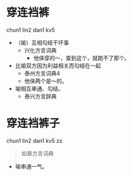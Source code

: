 # 穿连裆裤
chun1 lin2 dan1 kv5
+ （喻）互相勾结干坏事
  * 兴化方言词典
    - 他俫穿的～，查到这个，就跑不了那个。
+ 比喻双方因为利益相关而勾结在一起
  * 泰州方言词典4
  - 他俫两个是～的。
+ 喻相互串通、勾结。
  * 泰兴方言辞典

# 穿连裆裤子
chun1 lin2 dan1 kv5 zz
> 如皋方言词典
- 喻串通一气。
